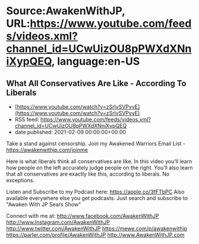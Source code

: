 # Source:AwakenWithJP, URL:https://www.youtube.com/feeds/videos.xml?channel_id=UCwUizOU8pPWXdXNniXypQEQ, language:en-US

## What All Conservatives Are Like - According To Liberals
 - [https://www.youtube.com/watch?v=zSrlvSVPvvE](https://www.youtube.com/watch?v=zSrlvSVPvvE)
 - RSS feed: https://www.youtube.com/feeds/videos.xml?channel_id=UCwUizOU8pPWXdXNniXypQEQ
 - date published: 2021-02-09 00:00:00+00:00

Take a stand against censorship. Join my Awakened Warriors Email List - https://awakenwithjp.com/joinme

Here is what liberals think all conservatives are like. In this video you’ll learn how people on the left accurately judge people on the right. You’ll also learn that all conservatives are exactly like this, according to liberals. No exceptions.

Listen and Subscribe to my Podcast here: 
https://apple.co/3fFTbPC
Also available everywhere else you get podcasts. Just search and subscribe to "Awaken With JP Sears Show"

Connect with me at: 
http://www.facebook.com/AwakenWithJP
http://www.Instagram.com/AwakenWithJP
http://www.twitter.com/AwakenWithJP
https://mewe.com/p/awakenwithjp
https://parler.com/profile/AwakenWithJP
http://www.AwakenWithJP.com

